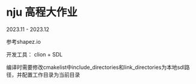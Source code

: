 # nju 高程大作业
2023.11 - 2023.12

参考shapez.io

开发工具： clion + SDL

编译时需要修改cmakelist中include_directories和link_directories为本地sdl路径，并配置工作目录为当前目录
